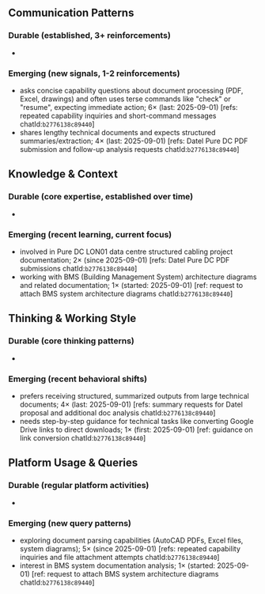 ## Communication Patterns
### Durable (established, 3+ reinforcements)
-

### Emerging (new signals, 1-2 reinforcements)
- asks concise capability questions about document processing (PDF, Excel, drawings) and often uses terse commands like "check" or "resume", expecting immediate action; 6× (last: 2025-09-01) [refs: repeated capability inquiries and short-command messages chatId:`b2776138c89440`]
- shares lengthy technical documents and expects structured summaries/extraction; 4× (last: 2025-09-01) [refs: Datel Pure DC PDF submission and follow-up analysis requests chatId:`b2776138c89440`]

## Knowledge & Context
### Durable (core expertise, established over time)
-

### Emerging (recent learning, current focus)
- involved in Pure DC LON01 data centre structured cabling project documentation; 2× (since 2025-09-01) [refs: Datel Pure DC PDF submissions chatId:`b2776138c89440`]
- working with BMS (Building Management System) architecture diagrams and related documentation; 1× (started: 2025-09-01) [ref: request to attach BMS system architecture diagrams chatId:`b2776138c89440`]

## Thinking & Working Style
### Durable (core thinking patterns)
-

### Emerging (recent behavioral shifts)
- prefers receiving structured, summarized outputs from large technical documents; 4× (last: 2025-09-01) [refs: summary requests for Datel proposal and additional doc analysis chatId:`b2776138c89440`]
- needs step-by-step guidance for technical tasks like converting Google Drive links to direct downloads; 1× (first: 2025-09-01) [ref: guidance on link conversion chatId:`b2776138c89440`]

## Platform Usage & Queries
### Durable (regular platform activities)
-

### Emerging (new query patterns)
- exploring document parsing capabilities (AutoCAD PDFs, Excel files, system diagrams); 5× (since 2025-09-01) [refs: repeated capability inquiries and file attachment attempts chatId:`b2776138c89440`]
- interest in BMS system documentation analysis; 1× (started: 2025-09-01) [ref: request to attach BMS system architecture diagrams chatId:`b2776138c89440`]